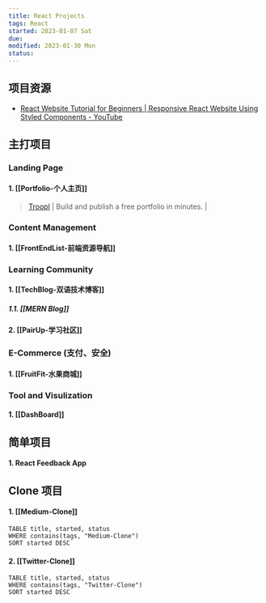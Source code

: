 ```yaml
---
title: React Projects
tags: React   
started: 2023-01-07 Sat
due: 
modified: 2023-01-30 Mon
status: 
---
```

## 项目资源
- [React Website Tutorial for Beginners | Responsive React Website Using Styled Components - YouTube](https://www.youtube.com/watch?v=9_s_Essow6s&list=PLj-4DlPRT48nfYgDK00oTjlDF4O0ZZyG8&index=16)
## 主打项目
### Landing Page
#### 1. [[Portfolio-个人主页]]
>[Troopl](https://troopl.com) | Build and publish a free portfolio in minutes. |
### Content Management
#### 1. [[FrontEndList-前端资源导航]]
### Learning Community
#### 1. [[TechBlog-双语技术博客]]
##### 1.1. [[MERN Blog]]
#### 2. [[PairUp-学习社区]]
### E-Commerce (支付、安全)
#### 1. [[FruitFit-水果商城]]
### Tool and Visulization
#### 1. [[DashBoard]]
## 简单项目
#### 1. React Feedback App
## Clone 项目
#### 1. [[Medium-Clone]]

```dataview
TABLE title, started, status
WHERE contains(tags, "Medium-Clone")
SORT started DESC
```

#### 2. [[Twitter-Clone]]

```dataview
TABLE title, started, status
WHERE contains(tags, "Twitter-Clone")
SORT started DESC
```